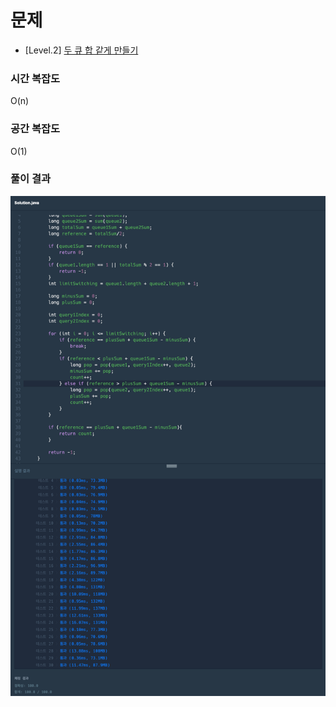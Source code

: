 # 문제

- [Level.2] [두 큐 합 같게 만들기](https://school.programmers.co.kr/learn/courses/30/lessons/118667)

### 시간 복잡도

O(n)

### 공간 복잡도

O(1)

### 풀이 결과

![스크린샷 2023-11-21 오후 2.38.46.png](%EC%8A%A4%ED%81%AC%EB%A6%B0%EC%83%B7%202023-11-21%20%EC%98%A4%ED%9B%84%202.38.46.png)
